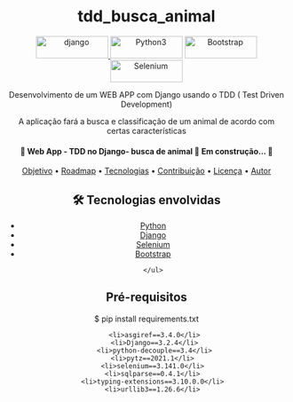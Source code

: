 
 <!-- Explicação do projeto -->
<h1 align="center">tdd_busca_animal</h1>

<div class="box" align="center" display='flex'>
	<a href="https://www.djangoproject.com/" target="_blank" align = "center"> <img src="https://img.shields.io/badge/Django-092E20?style=for-the-badge&logo=django&logoColor=white" alt="django" width="130" height="40"/></a><a href="https://www.python.org/" target="_blank" align = "center"> <img src="https://img.shields.io/badge/Python-3776AB?style=for-the-badge&logo=python&logoColor=white" width="130" height="40" alt="Python3" /></a>
	<a href="https://getbootstrap.com/" target="_blank" align = "center"> <img src="https://img.shields.io/badge/Bootstrap-563D7C?style=for-the-badge&logo=bootstrap&logoColor=white" alt="Bootstrap" width="130" height="40"/></a>
	<a href="https://selenium-python.readthedocs.io/installation.html" target="_blank" align = "center"> <img src="https://img.shields.io/badge/Selenium-43B02A?style=for-the-badge&logo=Selenium&logoColor=white" alt="Selenium" width="130" height="40"/></a>
	
	
</div>

<p align="center"> Desenvolvimento de um WEB APP com Django usando o TDD ( Test Driven Development) </p>
<p align="center"> A aplicação fará a busca e classificação de um animal de acordo com certas características </p>

 <!-- Status do projeto -->
<h4 align="center"> 
	 🚧  Web App - TDD no Django- busca de animal   🚀 Em construção... 🚧   
</h4>


<!-- Indice -->
<p align="center">
 <a href="#objetivo">Objetivo</a> •
 <a href="#roadmap">Roadmap</a> • 
 <a href="#tecnologias">Tecnologias</a> • 
 <a href="#contribuicao">Contribuição</a> • 
 <a href="#licenc-a">Licença</a> • 
 <a href="#autor">Autor</a>
</p>

<!-- Tecnologias envolvidas -->
<div align="center" class='container'>
	<h2 align="center"> 🛠 Tecnologias envolvidas</h2>
	<ul>
		<li><a href="https://www.python.org/"  target="_blank">Python</a></li>
		<li><a href="https://www.djangoproject.com/"  target="_blank">Django</a></li>
		<li><a href="https://selenium-python.readthedocs.io/installation.html"  target="_blank">Selenium</a></li>
		<li><a href="https://getbootstrap.com/"  target="_blank">Bootstrap</a></li>
		
	</ul>
</div>

<!-- Requirements -->
<div align="center" class='container'>
	<h2 align="center"> Pré-requisitos </h2>
	<p align="center">$ pip install requirements.txt</p>

		<li>asgiref==3.4.0</li>
		<li>Django==3.2.4</li>
		<li>python-decouple==3.4</li>
		<li>pytz==2021.1</li> 
		<li>selenium==3.141.0</li> 
		<li>sqlparse==0.4.1</li> 
		<li>typing-extensions==3.10.0.0</li> 
		<li>urllib3==1.26.6</li> 

</div>

<!-- Resultados -->
<!-- Resultado forms -->






   

